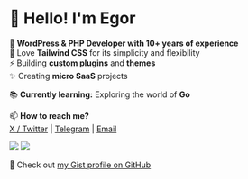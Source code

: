 # 👋 Hello! I'm Egor

💫 **WordPress & PHP Developer with 10+ years of experience**  
🫶 Love **Tailwind CSS** for its simplicity and flexibility  
⚡ Building **custom plugins** and **themes**  
✨ Creating **micro SaaS** projects  

📚 **Currently learning:** Exploring the world of **Go**  

📫 **How to reach me?**  
[X / Twitter](https://x.com/egorleet) | [Telegram](https://t.me/egorleet) | [Email](mailto:mail@egor.im)

![](https://komarev.com/ghpvc/?username=egorleet&color=green)
![](https://hit.yhype.me/github/profile?account_id=9061147)

📌 Check out [my Gist profile on GitHub](https://gist.github.com/egorleet)

<!--
**egorleet/egorleet** is a ✨ _special_ ✨ repository because its `README.md` (this file) appears on your GitHub profile.

Here are some ideas to get you started:

- 🔭 I’m currently working on ...
- 🌱 I’m currently learning ...
- 👯 I’m looking to collaborate on ...
- 🤔 I’m looking for help with ...
- 💬 Ask me about ...
- 📫 How to reach me: ...
- 😄 Pronouns: ...
- ⚡ Fun fact: ...
-->
